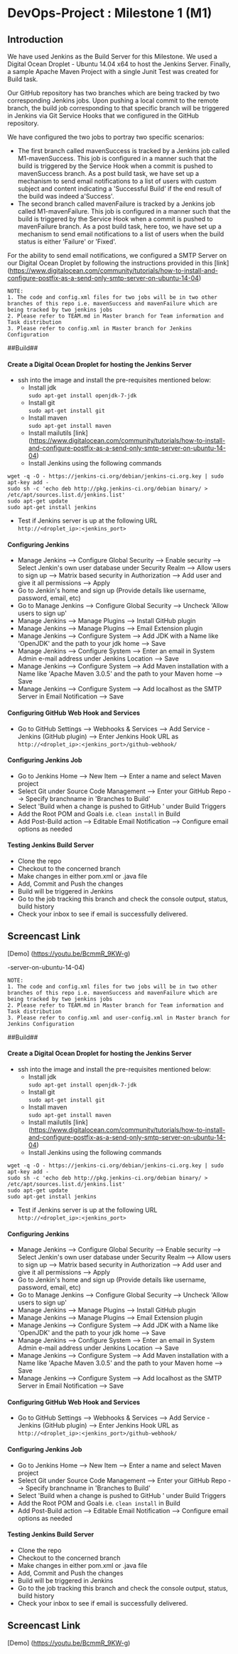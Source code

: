 # DevOps-Project : Milestone 1 (M1)
## Introduction ##

We have used Jenkins as the Build Server for this Milestone. We used a Digital Ocean Droplet - Ubuntu 14.04 x64 to host the Jenkins Server. Finally, a sample Apache Maven Project with a single Junit Test was created for Build task.

Our GitHub repository has two branches which are being tracked by two corresponding Jenkins jobs. Upon pushing a local commit to the remote branch, the build job corresponding to that specific branch will be triggered in Jenkins via Git Service Hooks that we configured in the GitHub repository.

We have configured the two jobs to portray two specific scenarios:
* The first branch called mavenSuccess is tracked by a Jenkins job called M1-mavenSuccess. This job is configured in a manner such that the build is triggered by the Service Hook when a commit is pushed to mavenSuccess branch. As a post build task, we have set up a mechanism to send email notifications to a list of users with custom subject and content indicating a 'Successful Build' if the end result of the build was indeed a'Success'. 
* The second branch called mavenFailure is tracked by a Jenkins job called M1-mavenFailure. This job is configured in a manner such that the build is triggered by the Service Hook when a commit is pushed to mavenFailure branch. As a post build task, here too, we have set up a mechanism to send email notifications to a list of users when the build status is either 'Failure' or 'Fixed'.

For the ability to send email notifications, we configured a SMTP Server on our Digital Ocean Droplet by following the instructions provided in this [link] (https://www.digitalocean.com/community/tutorials/how-to-install-and-configure-postfix-as-a-send-only-smtp-server-on-ubuntu-14-04)

```
NOTE:
1. The code and config.xml files for two jobs will be in two other branches of this repo i.e. mavenSuccess and mavenFailure which are being tracked by two jenkins jobs
2. Please refer to TEAM.md in Master branch for Team information and Task distribution
3. Please refer to config.xml in Master branch for Jenkins Configuration
```

##Build##

#### Create a Digital Ocean Droplet for hosting the Jenkins Server ####
* ssh into the image and install the pre-requisites mentioned below:
  * Install jdk <br/> `sudo apt-get install openjdk-7-jdk`
  * Install git <br/> `sudo apt-get install git`
  * Install maven <br/> `sudo apt-get install maven`
  * Install mailutils [link] (https://www.digitalocean.com/community/tutorials/how-to-install-and-configure-postfix-as-a-send-only-smtp-server-on-ubuntu-14-04) <br/>
  * Install Jenkins using the following commands<br/> 
```
wget -q -O - https://jenkins-ci.org/debian/jenkins-ci.org.key | sudo apt-key add - 
sudo sh -c 'echo deb http://pkg.jenkins-ci.org/debian binary/ > /etc/apt/sources.list.d/jenkins.list'
sudo apt-get update
sudo apt-get install jenkins
```
  * Test if Jenkins server is up at the following URL<br/> `http://<droplet_ip>:<jenkins_port>`

#### Configuring Jenkins ####
   * Manage Jenkins --> Configure Global Security --> Enable security --> Select Jenkin's own user database under Security Realm --> Allow users to sign up --> Matrix based security in Authorization --> Add user and give it all permissions --> Apply
   * Go to Jenkin's home and sign up (Provide details like username, password, email, etc)
   * Go to Manage Jenkins --> Configure Global Security --> Uncheck 'Allow users to sign up' 
   * Manage Jenkins --> Manage Plugins --> Install GitHub plugin
   * Manage Jenkins --> Manage Plugins --> Email Extension plugin
   * Manage Jenkins --> Configure System --> Add JDK with a Name like 'OpenJDK' and the path to your jdk home --> Save
   * Manage Jenkins --> Configure System --> Enter an email in System Admin e-mail address under Jenkins Location --> Save
   * Manage Jenkins --> Configure System --> Add Maven installation with a Name like 'Apache Maven 3.0.5' and the path to your Maven home --> Save
   * Manage Jenkins --> Configure System --> Add localhost as the SMTP Server in Email Notification --> Save
  
#### Configuring GitHub Web Hook and Services ####
   * Go to GitHub Settings --> Webhooks & Services --> Add Service - Jenkins (GitHub plugin) --> Enter Jenkins Hook URL as <br/>
`http://<droplet_ip>:<jenkins_port>/github-webhook/`

#### Configuring Jenkins Job ####
   * Go to Jenkins Home --> New Item --> Enter a name and select Maven project 
   * Select Git under Source Code Management --> Enter your GitHub Repo --> Specify branchname in 'Branches to Build'
   * Select 'Build when a change is pushed to GitHub ' under Build Triggers
   * Add the Root POM and Goals i.e. `clean install` in Build
   * Add Post-Build action --> Editable Email Notification --> Configure email options as needed
 
#### Testing Jenkins Build Server ####
   * Clone the repo
   * Checkout to the concerned branch
   * Make changes in either pom.xml or .java file 
   * Add, Commit and Push the changes
   * Build will be triggered in Jenkins
   * Go to the job tracking this branch and check the console output, status, build history
   * Check your inbox to see if email is successfully delivered.

## Screencast Link ##

[Demo] (https://youtu.be/BcmmR_9KW-g)

-server-on-ubuntu-14-04)

```
NOTE:
1. The code and config.xml files for two jobs will be in two other branches of this repo i.e. mavenSuccess and mavenFailure which are being tracked by two jenkins jobs
2. Please refer to TEAM.md in Master branch for Team information and Task distribution
3. Please refer to config.xml and user-config.xml in Master branch for Jenkins Configuration
```

##Build##

#### Create a Digital Ocean Droplet for hosting the Jenkins Server ####
* ssh into the image and install the pre-requisites mentioned below:
  * Install jdk <br/> `sudo apt-get install openjdk-7-jdk`
  * Install git <br/> `sudo apt-get install git`
  * Install maven <br/> `sudo apt-get install maven`
  * Install mailutils [link] (https://www.digitalocean.com/community/tutorials/how-to-install-and-configure-postfix-as-a-send-only-smtp-server-on-ubuntu-14-04) <br/>
  * Install Jenkins using the following commands<br/> 
```
wget -q -O - https://jenkins-ci.org/debian/jenkins-ci.org.key | sudo apt-key add - 
sudo sh -c 'echo deb http://pkg.jenkins-ci.org/debian binary/ > /etc/apt/sources.list.d/jenkins.list'
sudo apt-get update
sudo apt-get install jenkins
```
  * Test if Jenkins server is up at the following URL<br/> `http://<droplet_ip>:<jenkins_port>`

#### Configuring Jenkins ####
   * Manage Jenkins --> Configure Global Security --> Enable security --> Select Jenkin's own user database under Security Realm --> Allow users to sign up --> Matrix based security in Authorization --> Add user and give it all permissions --> Apply
   * Go to Jenkin's home and sign up (Provide details like username, password, email, etc)
   * Go to Manage Jenkins --> Configure Global Security --> Uncheck 'Allow users to sign up' 
   * Manage Jenkins --> Manage Plugins --> Install GitHub plugin
   * Manage Jenkins --> Manage Plugins --> Email Extension plugin
   * Manage Jenkins --> Configure System --> Add JDK with a Name like 'OpenJDK' and the path to your jdk home --> Save
   * Manage Jenkins --> Configure System --> Enter an email in System Admin e-mail address under Jenkins Location --> Save
   * Manage Jenkins --> Configure System --> Add Maven installation with a Name like 'Apache Maven 3.0.5' and the path to your Maven home --> Save
   * Manage Jenkins --> Configure System --> Add localhost as the SMTP Server in Email Notification --> Save
  
#### Configuring GitHub Web Hook and Services ####
   * Go to GitHub Settings --> Webhooks & Services --> Add Service - Jenkins (GitHub plugin) --> Enter Jenkins Hook URL as <br/>
`http://<droplet_ip>:<jenkins_port>/github-webhook/`

#### Configuring Jenkins Job ####
   * Go to Jenkins Home --> New Item --> Enter a name and select Maven project 
   * Select Git under Source Code Management --> Enter your GitHub Repo --> Specify branchname in 'Branches to Build'
   * Select 'Build when a change is pushed to GitHub ' under Build Triggers
   * Add the Root POM and Goals i.e. `clean install` in Build
   * Add Post-Build action --> Editable Email Notification --> Configure email options as needed
 
#### Testing Jenkins Build Server ####
   * Clone the repo
   * Checkout to the concerned branch
   * Make changes in either pom.xml or .java file 
   * Add, Commit and Push the changes
   * Build will be triggered in Jenkins
   * Go to the job tracking this branch and check the console output, status, build history
   * Check your inbox to see if email is successfully delivered.

## Screencast Link ##

[Demo] (https://youtu.be/BcmmR_9KW-g)

